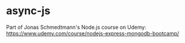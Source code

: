 # async-js
Part of Jonas Schmedtmann's Node.js course on Udemy: https://www.udemy.com/course/nodejs-express-mongodb-bootcamp/
